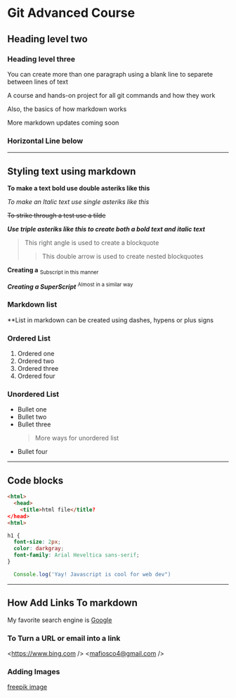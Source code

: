 # Git Advanced Course

## Heading level two

### Heading level three

You can create more than one paragraph using a blank line to separete between lines of text

A course and hands-on project for all git commands and how they work

Also, the basics of how markdown works

More markdown updates coming soon

### Horizontal Line below

---

## Styling text using markdown

**To make a text bold use double asteriks like this**

_To make an Italic text use single asteriks like this_

~~To strike through a test use a tilde~~

**_Use triple asteriks like this to create both a bold text and italic text_**

> This right angle is used to create a blockquote
>
> > This double arrow is used to create nested blockquotes

**Creating a** <sub>Subscript in this manner</sub>

**_Creating a SuperScript_** <sup>Almost in a similar way</sup>

### Markdown list

\*\*List in markdown can be created using dashes, hypens or plus signs

### Ordered List

1. Ordered one
2. Ordered two
3. Ordered three
4. Ordered four

### Unordered List

- Bullet one
- Bullet two
- Bullet three
  > More ways for unordered list

* Bullet four

---

## Code blocks

```html
<html>
  <head>
    <title>html file</title?
</head>
<html>
```

```css
h1 {
  font-size: 2px;
  color: darkgray;
  font-family: Arial Heveltica sans-serif;
}
```

```javascript
  Console.log('Yay! Javascript is cool for web dev")
```

---

## How Add Links To markdown

My favorite search engine is [Google](https://www.google.com "I love it because it's so poerful and useful")

### To Turn a URL or email into a link

<https://www.bing.com />
<mafiosco4@gmail.com />

### Adding Images

[freepik image](https://www.freepik.com/free-photo/medium-shot-women-clothes-shopping_57311039.htm#fromView=search&page=2&position=2&uuid=2b194bee-3e02-4e39-a701-a3312b28b754)
